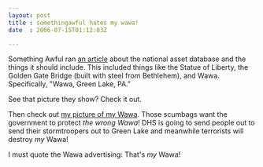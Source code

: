 ```yaml
---
layout: post
title : somethingawful hates my wawa!
date  : 2006-07-15T01:12:03Z

---
```

Something Awful ran [an
article](http://www.somethingawful.com/index.php?a=3941) about the national
asset database and the things it should include.  This included things like the
Statue of Liberty, the Golden Gate Bridge (built with steel from Bethlehem),
and Wawa.  Specifically, "Wawa, Green Lake, PA."

See that picture they show?  Check it out.

Then check out [my picture of my
Wawa](http://rjbs.manxome.org/images/bethlehem/wawa.html).  Those scumbags want
the government to protect *the wrong Wawa*!  DHS is going to send people out to 
send their stormtroopers out to Green Lake and meanwhile terrorists will
destroy *my* Wawa!

I must quote the Wawa advertising: That's *my* Wawa!

